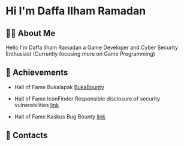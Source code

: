 # Hi I'm Daffa Ilham Ramadan

## 👨‍💻 About Me
Hello I'm Daffa Ilham Ramadan a Game Developer and Cyber Security Enthusiast (Currently focusing more on Game Programming)


## 🥇 Achievements
- Hall of Fame Bukalapak [BukaBounty](https://bukalapak.github.io/bukabounty/)

- Hall of Fame IconFinder Responsible disclosure of security vulnerabilities [link](https://support.iconfinder.com/en/articles/18178-responsible-disclosure-of-security-vulnerabilities)

- Hall of Fame Kaskus Bug Bounty [link](https://bantuan.kaskus.co.id/hc/id/articles/360026355992-Hall-of-Fame)

## 🔗 Contacts



